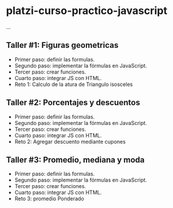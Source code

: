 # platzi-curso-practico-javascript

...

## Taller #1: Figuras geometricas

- Primer paso: definir las formulas.
- Segundo paso: implementar la fórmulas en JavaScript.
- Tercer paso: crear funciones.
- Cuarto paso: integrar JS con HTML.
- Reto 1: Calculo de la atura de Triangulo isosceles

## Taller #2: Porcentajes y descuentos

- Primer paso: definir las formulas.
- Segundo paso: implementar la fórmulas en JavaScript.
- Tercer paso: crear funciones.
- Cuarto paso: integrar JS con HTML.
- Reto 2: Agregar descuento mediante cupones

## Taller #3: Promedio, mediana y moda

- Primer paso: definir las formulas.
- Segundo paso: implementar la fórmulas en JavaScript.
- Tercer paso: crear funciones.
- Cuarto paso: integrar JS con HTML.
- Reto 3: promedio Ponderado